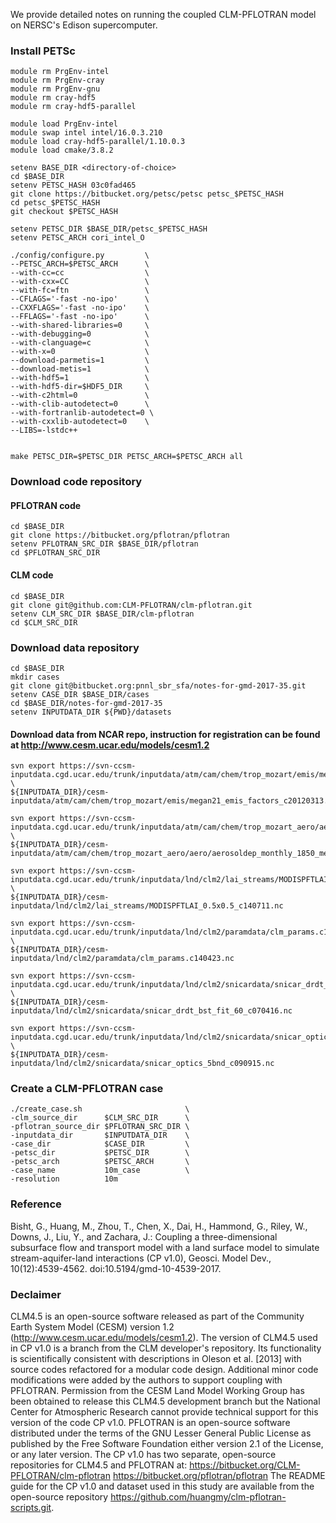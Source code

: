 
We provide detailed notes on running the coupled CLM-PFLOTRAN model
on NERSC's Edison supercomputer.


### Install PETSc

```
module rm PrgEnv-intel
module rm PrgEnv-cray 
module rm PrgEnv-gnu
module rm cray-hdf5
module rm cray-hdf5-parallel

module load PrgEnv-intel
module swap intel intel/16.0.3.210
module load cray-hdf5-parallel/1.10.0.3
module load cmake/3.8.2

setenv BASE_DIR <directory-of-choice>
cd $BASE_DIR
setenv PETSC_HASH 03c0fad465
git clone https://bitbucket.org/petsc/petsc petsc_$PETSC_HASH
cd petsc_$PETSC_HASH
git checkout $PETSC_HASH

setenv PETSC_DIR $BASE_DIR/petsc_$PETSC_HASH
setenv PETSC_ARCH cori_intel_O

./config/configure.py         \
--PETSC_ARCH=$PETSC_ARCH      \
--with-cc=cc                  \
--with-cxx=CC                 \
--with-fc=ftn                 \
--CFLAGS='-fast -no-ipo'      \
--CXXFLAGS='-fast -no-ipo'    \
--FFLAGS='-fast -no-ipo'      \
--with-shared-libraries=0     \
--with-debugging=0            \
--with-clanguage=c            \
--with-x=0                    \
--download-parmetis=1         \
--download-metis=1            \
--with-hdf5=1                 \
--with-hdf5-dir=$HDF5_DIR     \
--with-c2html=0               \
--with-clib-autodetect=0      \
--with-fortranlib-autodetect=0 \
--with-cxxlib-autodetect=0    \
--LIBS=-lstdc++


make PETSC_DIR=$PETSC_DIR PETSC_ARCH=$PETSC_ARCH all

```


### Download code repository


#### PFLOTRAN code
```
cd $BASE_DIR
git clone https://bitbucket.org/pflotran/pflotran
setenv PFLOTRAN_SRC_DIR $BASE_DIR/pflotran
cd $PFLOTRAN_SRC_DIR

```

#### CLM code
```
cd $BASE_DIR
git clone git@github.com:CLM-PFLOTRAN/clm-pflotran.git 
setenv CLM_SRC_DIR $BASE_DIR/clm-pflotran
cd $CLM_SRC_DIR
```

### Download data repository
```
cd $BASE_DIR
mkdir cases
git clone git@bitbucket.org:pnnl_sbr_sfa/notes-for-gmd-2017-35.git
setenv CASE_DIR $BASE_DIR/cases
cd $BASE_DIR/notes-for-gmd-2017-35
setenv INPUTDATA_DIR ${PWD}/datasets
```

#### Download data from NCAR repo, instruction for registration can be found at http://www.cesm.ucar.edu/models/cesm1.2

```
svn export https://svn-ccsm-inputdata.cgd.ucar.edu/trunk/inputdata/atm/cam/chem/trop_mozart/emis/megan21_emis_factors_c20120313.nc  \
${INPUTDATA_DIR}/cesm-inputdata/atm/cam/chem/trop_mozart/emis/megan21_emis_factors_c20120313.nc

svn export https://svn-ccsm-inputdata.cgd.ucar.edu/trunk/inputdata/atm/cam/chem/trop_mozart_aero/aero/aerosoldep_monthly_1850_mean_1.9x2.5_c090421.nc \
${INPUTDATA_DIR}/cesm-inputdata/atm/cam/chem/trop_mozart_aero/aero/aerosoldep_monthly_1850_mean_1.9x2.5_c090421.nc

svn export https://svn-ccsm-inputdata.cgd.ucar.edu/trunk/inputdata/lnd/clm2/lai_streams/MODISPFTLAI_0.5x0.5_c140711.nc \
${INPUTDATA_DIR}/cesm-inputdata/lnd/clm2/lai_streams/MODISPFTLAI_0.5x0.5_c140711.nc

svn export https://svn-ccsm-inputdata.cgd.ucar.edu/trunk/inputdata/lnd/clm2/paramdata/clm_params.c140423.nc \
${INPUTDATA_DIR}/cesm-inputdata/lnd/clm2/paramdata/clm_params.c140423.nc

svn export https://svn-ccsm-inputdata.cgd.ucar.edu/trunk/inputdata/lnd/clm2/snicardata/snicar_drdt_bst_fit_60_c070416.nc \
${INPUTDATA_DIR}/cesm-inputdata/lnd/clm2/snicardata/snicar_drdt_bst_fit_60_c070416.nc

svn export https://svn-ccsm-inputdata.cgd.ucar.edu/trunk/inputdata/lnd/clm2/snicardata/snicar_optics_5bnd_c090915.nc \
${INPUTDATA_DIR}/cesm-inputdata/lnd/clm2/snicardata/snicar_optics_5bnd_c090915.nc

```

### Create a CLM-PFLOTRAN case
```
./create_case.sh                       \
-clm_source_dir      $CLM_SRC_DIR      \
-pflotran_source_dir $PFLOTRAN_SRC_DIR \
-inputdata_dir       $INPUTDATA_DIR    \
-case_dir            $CASE_DIR         \
-petsc_dir           $PETSC_DIR        \
-petsc_arch          $PETSC_ARCH       \
-case_name           10m_case          \
-resolution          10m
```

### Reference
Bisht, G., Huang, M., Zhou, T., Chen, X., Dai, H., Hammond, G., Riley, W., Downs, J., Liu, Y., and Zachara, J.:
Coupling a three-dimensional subsurface flow and transport model with a land surface model to simulate stream-aquifer-land interactions (CP v1.0), Geosci. Model Dev., 10(12):4539-4562.  doi:10.5194/gmd-10-4539-2017.

### Declaimer
CLM4.5 is an open-source software released as part of the Community Earth System Model (CESM) version 1.2 (http://www.cesm.ucar.edu/models/cesm1.2). The version of CLM4.5 used in CP v1.0 is a branch from the CLM developer's repository. Its functionality is scientifically consistent with descriptions in Oleson et al. [2013] with source codes refactored for a modular code design. Additional minor code modifications were added by the authors to support coupling with PFLOTRAN.  Permission from the CESM Land Model Working Group has been obtained to release this CLM4.5 development branch but the National Center for Atmospheric Research cannot provide technical support for this version of the code CP v1.0. PFLOTRAN is an open-source software distributed under the terms of the GNU Lesser General Public License as published by the Free Software Foundation either version 2.1 of the License, or any later version. The CP v1.0 has two separate, open-source repositories for CLM4.5 and PFLOTRAN at:
https://bitbucket.org/CLM-PFLOTRAN/clm-pflotran
https://bitbucket.org/pflotran/pflotran
The README guide for the CP v1.0 and dataset used in this study are available from the open-source repository https://github.com/huangmy/clm-pflotran-scripts.git.
